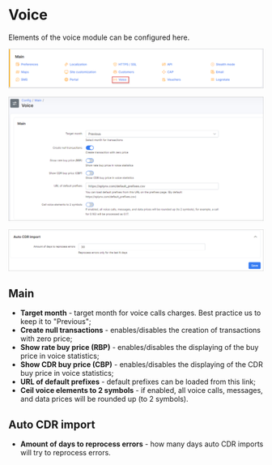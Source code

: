 Voice
=====

Elements of the voice module can be configured here.

![icon](icon.png)

![voice](voice.png)

![voice](voice2.png)

## Main
* **Target month** - target month for voice calls charges. Best practice us to keep it to "Previous";
* **Create null transactions** - enables/disables the creation of transactions with zero price;
* **Show rate buy price (RBP)** - enables/disables the displaying of the buy price in voice statistics;
* **Show CDR buy price (CBP)** - enables/disables the displaying of the CDR buy price in voice statistics;
* **URL of default prefixes** - default prefixes can be loaded from this link;
* **Ceil voice elements to 2 symbols** - if enabled, all voice calls, messages, and data prices will be rounded up (to 2 symbols).

## Auto CDR import
* **Amount of days to reprocess errors** - how many days auto CDR imports will try to reprocess errors.
